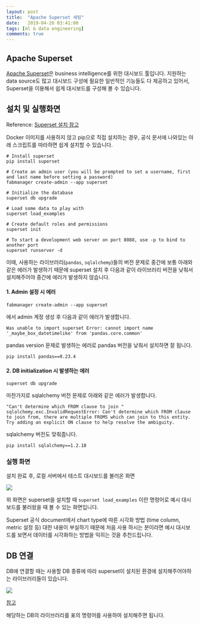 ```yaml
---
layout: post
title:  "Apache Superset 세팅"
date:   2019-04-26 03:41:00
tags: [ml & data engineering]
comments: true
---
```


## Apache Superset

[Apache Superset](https://github.com/apache/incubator-superset)은 business intelligence를 위한 대시보드 툴입니다. 지원하는 data source도 많고 대시보드 구성에 필요한 일반적인 기능들도 다 제공하고 있어서, Superset을 이용해서 쉽게 대시보드를 구성해 볼 수 있습니다.

## 설치 및 실행화면

Reference: [Superset 설치 참고](https://superset.incubator.apache.org/installation.html)

Docker 이미지를 사용하지 않고 pip으로 직접 설치하는 경우, 공식 문서에 나와있는 아래 스크립트를 따라하면 쉽게 설치할 수 있습니다.

```
# Install superset
pip install superset

# Create an admin user (you will be prompted to set a username, first and last name before setting a password)
fabmanager create-admin --app superset

# Initialize the database
superset db upgrade

# Load some data to play with
superset load_examples

# Create default roles and permissions
superset init

# To start a development web server on port 8088, use -p to bind to another port
superset runserver -d
```

이때, 사용하는 라이브러리(`pandas`, `sqlalchemy`)들의 버전 문제로 중간에 보통 아래와 같은 에러가 발생하기 때문에 superset 설치 후 다음과 같이 라이브러리 버전을 낮춰서 설치해주어야 중간에 에러가 발생하지 않습니다.

#### 1. Admin 설정 시 에러
```
fabmanager create-admin --app superset
```

에서 admin 계정 생성 후 다음과 같이 에러가 발생합니다.

```
Was unable to import superset Error: cannot import name '_maybe_box_datetimelike' from 'pandas.core.common'
```

pandas version 문제로 발생하는 에러로 pandas 버전을 낮춰서 설치하면 잘 됩니다.

```
pip install pandas==0.23.4
```

#### 2. DB initialization 시 발생하는 에러

```
superset db upgrade
```

마찬가지로 sqlalchemy 버전 문제로 아래와 같은 에러가 발생합니다.

```
"Can't determine which FROM clause to join "
sqlalchemy.exc.InvalidRequestError: Can't determine which FROM clause to join from, there are multiple FROMS which can join to this entity. Try adding an explicit ON clause to help resolve the ambiguity.
```

sqlalchemy 버전도 맞춰줍니다.

```
pip install sqlalchemy==1.2.18
```

### 실행 화면

설치 완료 후, 로컬 서버에서 테스트 대시보드를 불러온 화면

![](https://user-images.githubusercontent.com/16538186/61559115-de734c00-aaa3-11e9-8c23-9a505229e7cb.png)

위 화면은 superset을 설치할 때 `superset load_examples` 이란 명령어로 예시 대시보드를 불러왔을 때 볼 수 있는 화면입니다. 

Superset 공식 document에서 chart type에 따른 시각화 방법 (time column, metric 설정 등) 대한 내용이 부실하기 때문에 처음 사용 하시는 분이라면 예시 대시보드를 보면서 데이터를 시각화하는 방법을 익히는 것을 추천드립니다.

## DB 연결

DB에 연결할 때는 사용할 DB 종류에 따라 superset이 설치된 환경에  설치해주어야하는 라이브러리들이 있습니다.

![](https://user-images.githubusercontent.com/16538186/61559127-e7fcb400-aaa3-11e9-9e95-5d880adf42e5.png)

[참고](https://superset.incubator.apache.org/installation.html#configuration)

해당하는 DB의 라이브러리를 표의 명령어를 사용하여 설치해주면 됩니다.


